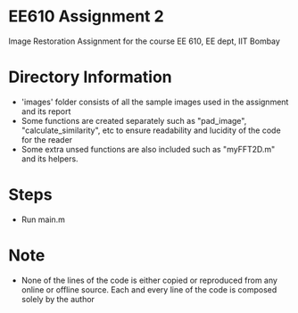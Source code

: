 # EE610 Assignment 2
Image Restoration Assignment for the course EE 610, EE dept, IIT Bombay

# Directory Information
- 'images' folder consists of all the sample images used in the assignment and its report
- Some functions are created separately such as "pad_image", "calculate_similarity", etc to ensure readability and lucidity of the code for the reader
- Some extra unsed functions are also included such as "myFFT2D.m" and its helpers. 

# Steps 
- Run main.m


# Note
- None of the lines of the code is either copied or reproduced from any online or offline source. Each and every line of the code is composed solely by the author
